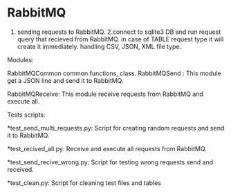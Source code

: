 # RabbitMQ

1. sending requests to RabbitMQ.
2.connect to sqlite3 DB and run request query that recieved from RabbitMQ.
 in case of TABLE request type it will create it immediately.
 handling CSV, JSON, XML file type.



Modules:

RabbitMQCommon
 common functions, class.
RabbitMQSend :
 This module get a JSON line and send it to RabbitMQ.

RabbitMQReceive:
 This module receive  requests from RabbitMQ and execute all.

Tests scripts:

*test_send_multi_requests.py:
  Script for creating random requests and send it to RabbitMQ.

*test_recived_all.py:
  Receive and execute all requests from RabbitMQ.

*test_send_recive_wrong.py:
 Script for testing wrong requests send and received.

*test_clean.py:
 Script for cleaning test files and tables


